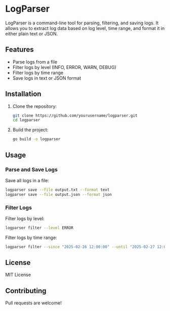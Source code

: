 # LogParser

LogParser is a command-line tool for parsing, filtering, and saving logs. It allows you to extract log data based on log level, time range, and format it in either plain text or JSON.

## Features
- Parse logs from a file
- Filter logs by level (INFO, ERROR, WARN, DEBUG)
- Filter logs by time range
- Save logs in text or JSON format

## Installation
1. Clone the repository:
   ```sh
   git clone https://github.com/yourusername/logparser.git
   cd logparser
   ```
2. Build the project:
   ```sh
   go build -o logparser
   ```

## Usage
### Parse and Save Logs
Save all logs in a file:
```sh
logparser save --file output.txt --format text
logparser save --file output.json --format json
```

### Filter Logs
Filter logs by level:
```sh
logparser filter --level ERROR
```
Filter logs by time range:
```sh
logparser filter --since "2025-02-26 12:00:00" --until "2025-02-27 12:00:00"
```

## License
MIT License

## Contributing
Pull requests are welcome!

